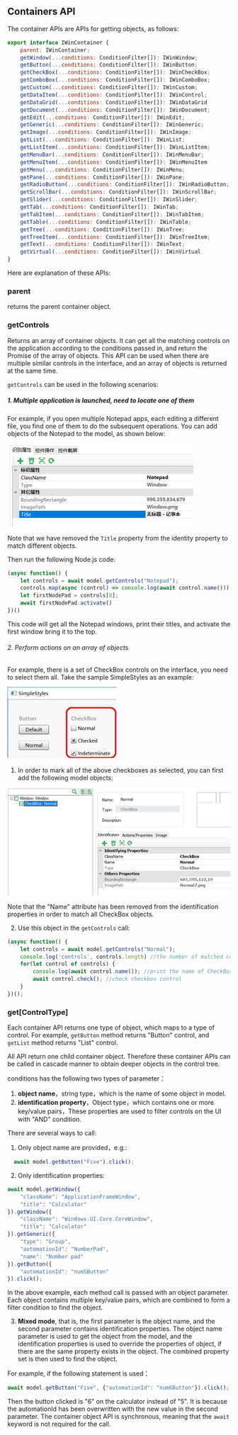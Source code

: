 ## Containers API

The container APIs are APIs for getting objects, as follows:


```javascript
export interface IWinContainer {
    parent: IWinContainer;
    getWindow(...conditions: ConditionFilter[]): IWinWindow;
    getButton(...conditions: ConditionFilter[]): IWinButton;
    getCheckBox(...conditions: ConditionFilter[]): IWinCheckBox;
    getComboBox(...conditions: ConditionFilter[]): IWinComboBox;
    getCustom(...conditions: ConditionFilter[]): IWinCustom;
    getDataItem(...conditions: ConditionFilter[]): IWinControl;
    getDataGrid(...conditions: ConditionFilter[]): IWinDataGrid
    getDocument(...conditions: ConditionFilter[]): IWinDocument;
    getEdit(...conditions: ConditionFilter[]): IWinEdit;
    getGeneric(...conditions: ConditionFilter[]): IWinGeneric;
    getImage(...conditions: ConditionFilter[]): IWinImage;
    getList(...conditions: ConditionFilter[]): IWinList;
    getListItem(...conditions: ConditionFilter[]): IWinListItem;
    getMenuBar(...conditions: ConditionFilter[]): IWinMenuBar;
    getMenuItem(...conditions: ConditionFilter[]): IWinMenuItem
    getMenu(...conditions: ConditionFilter[]): IWinMenu;
    getPane(...conditions: ConditionFilter[]): IWinPane;
    getRadioButton(...conditions: ConditionFilter[]): IWinRadioButton;
    getScrollBar(...conditions: ConditionFilter[]): IWinScrollBar;
    getSlider(...conditions: ConditionFilter[]): IWinSlider;
    getTab(...conditions: ConditionFilter[]): IWinTab;
    getTabItem(...conditions: ConditionFilter[]): IWinTabItem;
    getTable(...conditions: ConditionFilter[]): IWinTable;
    getTree(...conditions: ConditionFilter[]): IWinTree;
    getTreeItem(...conditions: ConditionFilter[]): IWinTreeItem;
    getText(...conditions: ConditionFilter[]): IWinText;
    getVirtual(...conditions: ConditionFilter[]): IWinVirtual
}

```

Here are explanation of these APIs:

### parent
returns the parent container object.

### getControls
Returns an array of container objects. It can get all the matching controls on the application according to the conditions passed in, and return the Promise of the array of objects. This API can be used when there are multiple similar controls in the interface, and an array of objects is returned at the same time.

`getControls` can be used in the following scenarios:

##### 1. Multiple application is launched, need to locate one of them

For example, if you open multiple Notepad apps, each editing a different file, you find one of them to do the subsequent operations. You can add objects of the Notepad to the model, as shown below:

![](assets/notepad_model.png)

Note that we have removed the `Title` property from the identity property to match different objects.

Then run the following Node.js code:

```javascript
(async function() {
    let controls = await model.getControls("Notepad");
    controls.map(async (control) => console.log(await control.name()));
    let firstNodePad = controls[0];
    await firstNodePad.activate()
})()
```

This code will get all the Notepad windows, print their titles, and activate the first window bring it to the top.

###### 2. Perform actions on an array of objects

For example, there is a set of CheckBox controls on the interface, you need to select them all. Take the sample SimpleStyles as an example:

  ![](assets/checkboxes.png)
  
1. In order to mark all of the above checkboxes as selected, you can first add the following model objects:

  ![](assets/checkboxes_model.png)

Note that the "Name" attribute has been removed from the identification properties in order to match all CheckBox objects.

2. Use this object in the `getControls` call:

```javascript
(async function() {
    let controls = await model.getControls("Normal");
    console.log('controls', controls.length) //the number of matched controls
    for(let control of controls) {
        console.log(await control.name()); //print the name of CheckBox
        await control.check(); //check checkbox control
    }
})();
```

### get[ControlType]

Each container API returns one type of object, which maps to a type of control. For example, `getButton` method returns "Button" control, and `getList` method returns "List" control.

All API return one child container object. Therefore these container APIs can be called in cascade manner to obtain deeper objects in the control tree.

conditions has the following two types of parameter：
1. **object name**，string type，which is the name of some object in model.
2. **identification property**，Object type，which contains one or more key/value pairs，These properties are used to filter controls on the UI with "AND" condition.

There are several ways to call:

  1. Only object name are provided，e.g.:
  ```javascript
    await model.getButton("Five").click();
  ```
  
  2. Only identification properties:
  ```javascript
  await model.getWindow({
      "className": "ApplicationFrameWindow",
      "title": "Calculator"
  }).getWindow({
      "className": "Windows.UI.Core.CoreWindow",
      "title": "Calculator"
  }).getGeneric({
      "type": "Group",
      "automationId": "NumberPad",
      "name": "Number pad"
  }).getButton({
      "automationId": "num5Button"
  }).click();
  ```
  In the above example, each method call is passed with an object parameter. Each object contains multiple key/value pairs, which are combined to form a filter condition to find the object.
  
  3. **Mixed mode**, that is, the first parameter is the object name, and the second parameter contains identification properties. The object name parameter is used to get the object from the model, and the identification properties is used to override the properties of object, if there are the same property exists in the object. The combined property set is then used to find the object.
  
  For example, if the following statement is used：
  ```javascript
  await model.getButton("Five", {"automationId": "num6Button"}).click();
  ```
  Then the button clicked is "6" on the calculator instead of "5". It is because the automationId has been overwritten with the new value in the second parameter. The container object API is synchronous, meaning that the `await` keyword is not required for the call.



